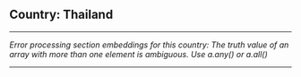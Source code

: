 ## Country: Thailand

---

*Error processing section embeddings for this country: The truth value of an array with more than one element is ambiguous. Use a.any() or a.all()*

---
